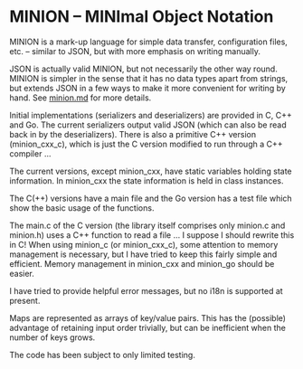 # MINION – MINImal Object Notation

MINION is a mark-up language for simple data transfer, configuration files, etc. – similar to JSON, but with more emphasis on writing manually.

JSON is actually valid MINION, but not necessarily the other way round. MINION is simpler in the sense that it has no data types apart from strings, but extends JSON in a few ways to make it more convenient for writing by hand. See [minion.md](minion.md) for more details.

Initial implementations (serializers and deserializers) are provided in C, C++ and Go. The current serializers output valid JSON (which can also be read back in by the deserializers). There is also a primitive C++ version (minion_cxx_c), which is just the C version modified to run through a C++ compiler ...

The current versions, except minion_cxx, have static variables holding state information. In minion_cxx the state information is held in class instances.

The C(++) versions have a main file and the Go version has a test file which show the basic usage of the functions.

The main.c of the C version  (the library itself comprises only minion.c and minion.h) uses a C++ function to read a file ... I suppose I should rewrite this in C! When using minion_c (or minion_cxx_c), some attention to memory management is necessary, but I have tried to keep this fairly simple and efficient. Memory management in minion_cxx and minion_go should be easier.

I have tried to provide helpful error messages, but no i18n is supported at present.

Maps are represented as arrays of key/value pairs. This has the (possible) advantage of retaining input order trivially, but can be inefficient when the number of keys grows.

The code has been subject to only limited testing.
